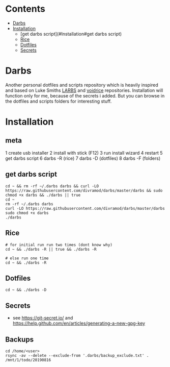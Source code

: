 # Contents
  - [Darbs](#Darbs)
  - [Installation](#Installation)
    - [get darbs script](#Installation#get darbs script)
    - [Rice](#Installation#rice)
    - [Dotfiles](#Installation#dotfiles)
    - [Secrets](#Installation#secrets)

# Darbs
Another personal dotfiles and scripts repository which is heavily inspired and based on Luke Smiths [LARBS](https://github.com/LukeSmithxyz/LARBS) and [voidrice](https://github.com/LukeSmithxyz/voidrice) repositories. Installation will function only for me, because of the secrets i added. But you can browse in the dotfiles and scripts folders for interesting stuff.

# Installation

## meta
1 create usb installer
2 install with stick (F12)
3 run install wizard
4 restart
5 get darbs script
6 darbs -R (rice)
7 darbs -D (dotfiles)
8 darbs -F (folders)

## get darbs script
```
cd ~ && rm -rf ~/.darbs darbs && curl -LO https://raw.githubusercontent.com/divramod/darbs/master/darbs && sudo chmod +x darbs && ./darbs || true
cd ~
rm -rf ~/.darbs darbs
curl -LO https://raw.githubusercontent.com/divramod/darbs/master/darbs
sudo chmod +x darbs
./darbs
```

## Rice
```
# for initial run run two times (dont know why)
cd ~ && ./darbs -R || true && ./darbs -R

# else run one time
cd ~ && ./darbs -R
```

## Dotfiles
```
cd ~ && ./darbs -D
```

## Secrets
* see https://git-secret.io/ and https://help.github.com/en/articles/generating-a-new-gpg-key

## Backups
```
cd /home/<user>
rsync -av --delete --exclude-from '.darbs/backup_exclude.txt' . /mnt/1/todo/20190816
```
